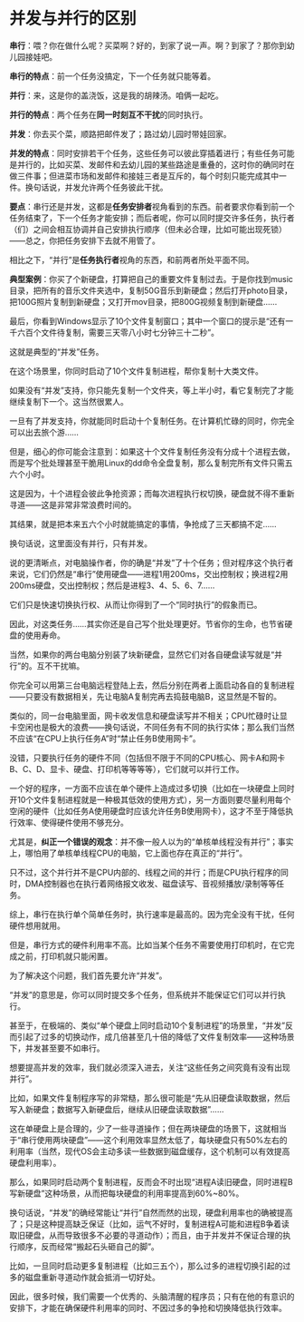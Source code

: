 # 并发与并行的区别

**串行**：喂？你在做什么呢？买菜啊？好的，到家了说一声。啊？到家了？那你到幼儿园接娃吧。

**串行的特点**：前一个任务没搞定，下一个任务就只能等着。

**并行**：来，这是你的盖浇饭，这是我的胡辣汤。咱俩一起吃。

**并行的特点**：两个任务在**同一时刻互不干扰**的同时执行。

**并发**：你去买个菜，顺路把邮件发了；路过幼儿园时带娃回家。

**并发的特点**：同时安排若干个任务，这些任务可以彼此穿插着进行；有些任务可能是并行的，比如买菜、发邮件和去幼儿园的某些路途是重叠的，这时你的确同时在做三件事；但进菜市场和发邮件和接娃三者是互斥的，每个时刻只能完成其中一件。换句话说，并发允许两个任务彼此干扰。

**要点**：串行还是并发，这都是**任务安排者**视角看到的东西。前者要求你看到前一个任务结束了，下一个任务才能安排；而后者呢，你可以同时提交许多任务，执行者（们）之间会相互协调并自己安排执行顺序（但未必合理，比如可能出现死锁）——总之，你把任务安排下去就不用管了。

相比之下，“并行”是**任务执行者**视角的东西，和前两者所处平面不同。

**典型案例**：你买了个新硬盘，打算把自己的重要文件复制过去。于是你找到music目录，把所有的音乐文件夹选中，复制50G音乐到新硬盘；然后打开photo目录，把100G照片复制到新硬盘；又打开mov目录，把800G视频复制到新硬盘……

最后，你看到Windows显示了10个文件复制窗口；其中一个窗口的提示是“还有一千六百个文件待复制，需要三天零八小时七分钟三十二秒”。

这就是典型的“并发”任务。

在这个场景里，你同时启动了10个文件复制进程，帮你复制十大类文件。

如果没有“并发”支持，你只能先复制一个文件夹，等上半小时，看它复制完了才能继续复制下一个。这当然很累人。

一旦有了并发支持，你就能同时启动十个复制任务。在计算机忙碌的同时，你完全可以出去旅个游……

但是，细心的你可能会注意到：如果这十个文件复制任务没有分成十个进程去做，而是写个批处理甚至干脆用Linux的dd命令全盘复制，那么复制完所有文件只需五六个小时。

这是因为，十个进程会彼此争抢资源；而每次进程执行权切换，硬盘就不得不重新寻道——这是非常非常浪费时间的。

其结果，就是把本来五六个小时就能搞定的事情，争抢成了三天都搞不定……

换句话说，这里面没有并行，只有并发。

说的更清晰点，对电脑操作者，你的确是“并发”了十个任务；但对程序这个执行者来说，它们仍然是“串行”使用硬盘——进程1用200ms，交出控制权；换进程2用200ms硬盘，交出控制权；然后是进程3、4、5、6、7……

它们只是快速切换执行权、从而让你得到了一个“同时执行”的假象而已。

因此，对这类任务……其实你还是自己写个批处理更好。节省你的生命，也节省硬盘的使用寿命。

当然，如果你的两台电脑分别装了块新硬盘，显然它们对各自硬盘读写就是“并行”的。互不干扰嘛。

你完全可以用第三台电脑远程登陆上去，然后分别在两者上面启动各自的复制进程——只要没有数据相关，先让电脑A复制完再去捣鼓电脑B，这显然是不智的。

类似的，同一台电脑里面，网卡收发信息和硬盘读写并不相关；CPU忙碌时让显卡空闲也是极大的浪费——换句话说，不同任务有不同的执行实体；那么我们当然不应该“在CPU上执行任务A”时“禁止任务B使用网卡”。

没错，只要执行任务的硬件不同（包括但不限于不同的CPU核心、网卡A和网卡B、C、D、显卡、硬盘、打印机等等等等），它们就可以并行工作。

一个好的程序，一方面不应该在单个硬件上造成过多切换（比如在一块硬盘上同时开10个文件复制进程就是一种极其低效的使用方式），另一方面则要尽量利用每个空闲的硬件（比如任务A使用硬盘时应该允许任务B使用网卡），这才不至于降低执行效率、使得硬件使用不够充分。

尤其是，**纠正一个错误的观念**：并不像一般人以为的“单核单线程没有并行”；事实上，哪怕用了单核单线程CPU的电脑，它上面也存在真正的“并行”。

只不过，这个并行并不是CPU内部的、线程之间的并行；而是CPU执行程序的同时，DMA控制器也在执行着网络报文收发、磁盘读写、音视频播放/录制等等任务。

综上，串行在执行单个简单任务时，执行速率是最高的。因为完全没有干扰，任何硬件想用就用。

但是，串行方式的硬件利用率不高。比如当某个任务不需要使用打印机时，在它完成之前，打印机就只能闲置。

为了解决这个问题，我们首先要允许“并发”。

“并发”的意思是，你可以同时提交多个任务，但系统并不能保证它们可以并行执行。

甚至于，在极端的、类似“单个硬盘上同时启动10个复制进程”的场景里，“并发”反而引起了过多的切换动作，成几倍甚至几十倍的降低了文件复制效率——这种场景下，并发甚至要不如串行。

想要提高并发的效率，我们就必须深入进去，关注“这些任务之间究竟有没有出现并行”。

比如，如果文件复制程序写的非常糙，那么很可能是“先从旧硬盘读取数据，然后写入新硬盘；数据写入新硬盘后，继续从旧硬盘读取数据”……

这在单硬盘上是合理的，少了一些寻道操作；但在两块硬盘的场景下，这就相当于“串行使用两块硬盘”——这个利用效率显然太低了，每块硬盘只有50%左右的利用率（当然，现代OS会主动多读一些数据到磁盘缓存，这个机制可以有效提高硬盘利用率）。

那么，如果同时启动两个复制进程，反而会不时出现“进程A读旧硬盘，同时进程B写新硬盘”这种场景，从而把每块硬盘的利用率提高到60%~80%。

换句话说，“并发”的确经常能让“并行”自然而然的出现，硬盘利用率也的确被提高了；只是这种提高缺乏保证（比如，运气不好时，复制进程A可能和进程B争着读取旧硬盘，从而导致很多不必要的寻道动作）；而且，由于并发并不保证合理的执行顺序，反而经常“搬起石头砸自己的脚”。

比如，一旦同时启动更多复制进程（比如三五个），那么过多的进程切换引起的过多的磁盘重新寻道动作就会抵消一切好处。

因此，很多时候，我们需要一个优秀的、头脑清醒的程序员；只有在他的有意识的安排下，才能在确保硬件利用率的同时、不因过多的争抢和切换降低执行效率。

